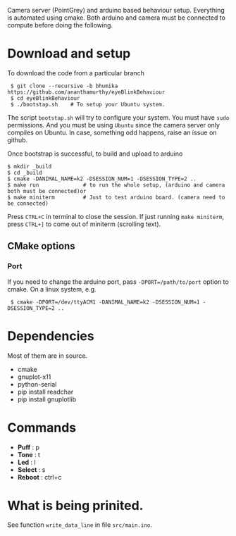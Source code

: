 Camera server (PointGrey) and arduino based behaviour setup. Everything is
automated using cmake. Both arduino and camera must be connected to compute
before doing the following.

# Download and setup 

To download the code from a particular branch

     $ git clone --recursive -b bhumika https://github.com/ananthamurthy/eyeBlinkBehaviour 
     $ cd eyeBlinkBehaviour 
     $ ./bootstap.sh    # To setup your Ubuntu system.
     
The script `bootstap.sh` will try to configure your system. You must have `sudo` permissions. And you
must be using `Ubuntu` since the camera server only compiles on Ubuntu. In case, something odd happens, 
raise an issue on github.

Once bootstrap is successful, to build and upload to arduino   

    $ mkdir _build 
    $ cd _build
    $ cmake -DANIMAL_NAME=k2 -DSESSION_NUM=1 -DSESSION_TYPE=2 ..
    $ make run              # to run the whole setup, (arduino and camera both must be connected)or
    $ make miniterm         # Just to test arduino board. (camera need to be connected)

Press `CTRL+C` in terminal to close the session. If just running `make
miniterm`, press `CTRL+]` to come out of miniterm (scrolling text).

## CMake options

### Port

If you need to change the arduino port, pass `-DPORT=/path/to/port` option to cmake. On a linux system, e.g.

     $ cmake -DPORT=/dev/ttyACM1 -DANIMAL_NAME=k2 -DSESSION_NUM=1 -DSESSION_TYPE=2 ..

# Dependencies

Most of them are in source.

- cmake 
- gnuplot-x11
- python-serial
- pip install readchar
- pip install gnuplotlib


# Commands

- __Puff__ : p
- __Tone__ : t
- __Led__ : l
- __Select__ : s 
- __Reboot__ : ctrl+c

# What is being prinited.

See function `write_data_line` in file `src/main.ino`.
